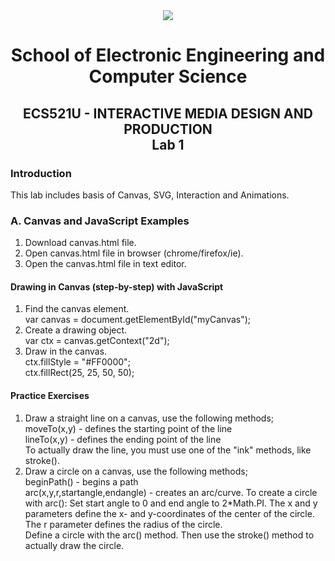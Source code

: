 <div align="center">
  <img src="https://www.qmul.ac.uk/blizard/media/blizard/images/logos/QMUL_White.png" />

# School of Electronic Engineering and Computer  Science

## ECS521U - INTERACTIVE MEDIA DESIGN AND PRODUCTION</br>Lab 1
</div>


### Introduction
This lab includes basis of Canvas, SVG, Interaction and Animations.

### A. Canvas and JavaScript Examples

1. Download canvas.html file.
2. Open canvas.html file in browser (chrome/firefox/ie).
3. Open the canvas.html file in text editor.

#### Drawing in Canvas (step-by-step) with JavaScript

1. Find the canvas element. <br/>
    var canvas = document.getElementById("myCanvas");
2. Create a drawing object. <br/>
    var ctx = canvas.getContext("2d"); 
3. Draw in the canvas. <br/>
    ctx.fillStyle = "#FF0000"; <br/>
    ctx.fillRect(25, 25, 50, 50);

#### Practice Exercises

1. Draw a straight line on a canvas, use the following methods; <br/>
    moveTo(x,y) - defines the starting point of the line <br/>
    lineTo(x,y) - defines the ending point of the line <br/>
   To actually draw the line, you must use one of the "ink" methods, like stroke().
2. Draw a circle on a canvas, use the following methods; <br/>
    beginPath() - begins a path <br/>
    arc(x,y,r,startangle,endangle) - creates an arc/curve. To create a circle with arc(): Set start angle to 0 and end angle to 2*Math.PI. The x and y parameters     define the x- and y-coordinates of the center of the circle. The r parameter defines the radius of the circle. <br/>
   Define a circle with the arc() method. Then use the stroke() method to actually draw the circle.
